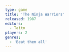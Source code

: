 ```yaml
---
type: game
title: 'The Ninja Warriors'
released: 1987
editors: 
  - Taito
players: 2
genres:
  - 'Beat them all'
---
```

